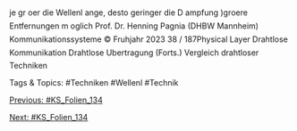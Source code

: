 je gr oer die Wellenl ange, desto geringer die D ampfung
)groere Entfernungen m oglich
Prof. Dr. Henning Pagnia (DHBW Mannheim) Kommunikationssysteme © Fruhjahr 2023 38 / 187Physical Layer Drahtlose Kommunikation
Drahtlose Ubertragung (Forts.)
Vergleich drahtloser Techniken

   Tags & Topics:
   #Techniken
   #Wellenl
   #Technik

[Previous: #KS_Folien_134](KS_Folien_134.md)

[Next: #KS_Folien_134](KS_Folien_134.md)